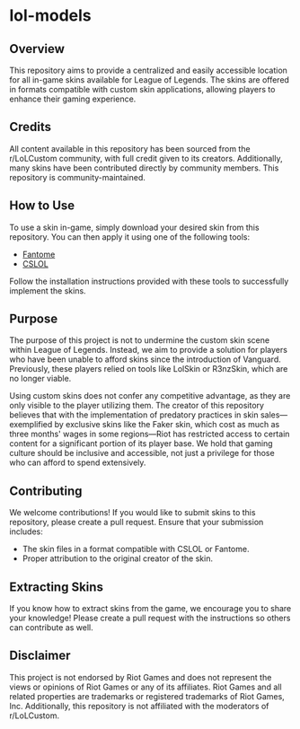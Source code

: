 
# lol-models

## Overview

This repository aims to provide a centralized and easily accessible location for all in-game skins available for League of Legends. The skins are offered in formats compatible with custom skin applications, allowing players to enhance their gaming experience.

## Credits

All content available in this repository has been sourced from the r/LoLCustom community, with full credit given to its creators. Additionally, many skins have been contributed directly by community members. This repository is community-maintained.

## How to Use

To use a skin in-game, simply download your desired skin from this repository. You can then apply it using one of the following tools:

- [Fantome](https://github.com/LeagueToolkit/Fantome)
- [CSLOL](https://github.com/LeagueToolkit/cslol-manager)

Follow the installation instructions provided with these tools to successfully implement the skins.

## Purpose

The purpose of this project is not to undermine the custom skin scene within League of Legends. Instead, we aim to provide a solution for players who have been unable to afford skins since the introduction of Vanguard. Previously, these players relied on tools like LolSkin or R3nzSkin, which are no longer viable.

Using custom skins does not confer any competitive advantage, as they are only visible to the player utilizing them. The creator of this repository believes that with the implementation of predatory practices in skin sales—exemplified by exclusive skins like the Faker skin, which cost as much as three months' wages in some regions—Riot has restricted access to certain content for a significant portion of its player base. We hold that gaming culture should be inclusive and accessible, not just a privilege for those who can afford to spend extensively.

## Contributing

We welcome contributions! If you would like to submit skins to this repository, please create a pull request. Ensure that your submission includes:

- The skin files in a format compatible with CSLOL or Fantome.
- Proper attribution to the original creator of the skin.

## Extracting Skins

If you know how to extract skins from the game, we encourage you to share your knowledge! Please create a pull request with the instructions so others can contribute as well.

## Disclaimer

This project is not endorsed by Riot Games and does not represent the views or opinions of Riot Games or any of its affiliates. Riot Games and all related properties are trademarks or registered trademarks of Riot Games, Inc. Additionally, this repository is not affiliated with the moderators of r/LoLCustom.

